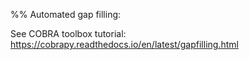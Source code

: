 %% Automated gap filling:

See COBRA toolbox tutorial:
https://cobrapy.readthedocs.io/en/latest/gapfilling.html
